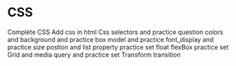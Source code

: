 # CSS
Complete CSS
Add css in html
Css selectors and practice question
colors and background and practice
box model and practice
font_display and practice
size postion and list property practice set 
float
flexBox practice set
Grid and media query and practice set
Transform transition 

